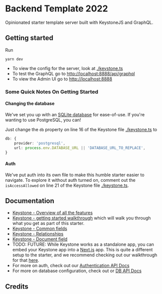# Backend Template 2022

Opinionated starter template server built with KeystoneJS and GraphQL.

## Getting started

Run

```
yarn dev
```

- To view the config for the server, look at [./keystone.ts](./keystone.ts)
- To test the GraphQL go to [http://localhost:8888/api/graphql](http://localhost:8888/api/graphql)
- To view the Admin UI go to [http://localhost:8888](http://localhost:8888/)


### Some Quick Notes On Getting Started

#### Changing the database

We've set you up with an [SQLite database](https://keystonejs.com/docs/apis/config#sqlite) for ease-of-use. If you're wanting to use PostgreSQL, you can!

Just change the `db` property on line 16 of the Keystone file [./keystone.ts](./keystone.ts) to

```typescript
db: {
    provider: 'postgresql',
    url: process.env.DATABASE_URL || 'DATABASE_URL_TO_REPLACE',
}
```


#### Auth

We've put auth into its own file to make this humble starter easier to navigate. To explore it without auth turned on, comment out the `isAccessAllowed` on line 21 of the Keystone file [./keystone.ts](./keystone.ts).

## Documentation
- [Keystone - Overview of all the features](https://keystonejs.com/why-keystone#features)
- [Keystone - getting started walkthrough](https://keystonejs.com/docs/walkthroughs/getting-started-with-create-keystone-app) which will walk you through what you get as part of this starter.
- [Keystone - Common fields](https://keystonejs.com/docs/apis/fields#fields-api)
- [Keystone - Relationships](https://keystonejs.com/docs/guides/relationships#understanding-relationships)
- [Keystone - Document field](https://keystonejs.com/docs/guides/document-fields#how-to-use-document-fields)
- TODO: FUTURE: While Keystone works as a standalone app, you can embed your Keystone app into a [Next.js](https://nextjs.org/) app. This is quite a different setup to the starter, and we recommend checking out our walkthrough for that [here](https://keystonejs.com/docs/walkthroughs/embedded-mode-with-sqlite-nextjs#how-to-embed-keystone-sq-lite-in-a-next-js-app).
- For more on auth, check out our [Authentication API Docs](https://keystonejs.com/docs/apis/auth#authentication-api)
- For more on database configuration, check out or [DB API Docs](https://keystonejs.com/docs/apis/config#db)


## Credits


